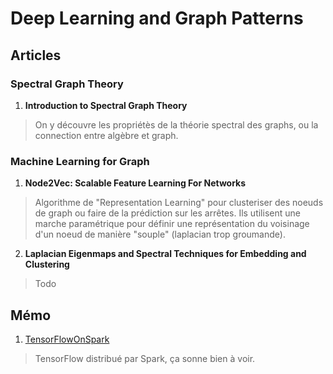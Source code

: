 # Deep Learning and Graph Patterns

## Articles

### Spectral Graph Theory

1. **Introduction to Spectral Graph Theory**

  > On y découvre les propriétès de la théorie spectral des graphs, ou la connection entre algèbre et graph.

### Machine Learning for Graph

1. **Node2Vec: Scalable Feature Learning For Networks**

  > Algorithme de "Representation Learning" pour clusteriser des noeuds de graph ou faire de la prédiction sur les arrêtes. Ils utilisent une marche paramétrique pour définir une représentation du voisinage d'un noeud de manière "souple" (laplacian trop groumande).

2. **Laplacian Eigenmaps and Spectral Techniques for Embedding and Clustering**

  > Todo

## Mémo

1. [TensorFlowOnSpark](https://github.com/yahoo/TensorFlowOnSpark)

  > TensorFlow distribué par Spark, ça sonne bien à voir.
